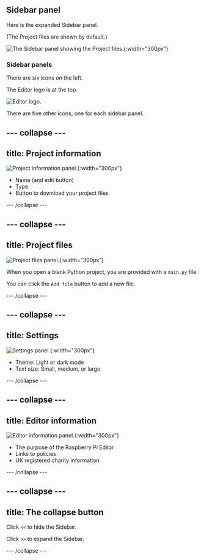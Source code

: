 ## Sidebar panel

Here is the expanded Sidebar panel.

(The Project files are shown by default.)

![The Sidebar panel showing the Project files.](images/project-files-python.png){:width="300px"}

### Sidebar panels

There are six icons on the left.

The Editor logo is at the top.

![Editor logo.](images/<>.png)

There are five other icons, one for each sidebar panel.

--- collapse ---
---
title: Project information
---

![Project information panel.](images/sidepanel-projects-info-python.png){:width="300px"}

+ Name (and edit button)
+ Type
+ Button to download your project files

--- /collapse ---

--- collapse ---
---
title: Project files
---

![Project files panel.](images/project-files-python.png){:width="300px"}

When you open a blank Python project, you are provided with a `main.py` file.

You can click the `Add file` button to add a new file.

--- /collapse ---

--- collapse ---
---
title: Settings
---

![Settings panel.](images/sidebar-settings-python.png){:width="300px"}

+ Theme: Light or dark mode
+ Text size: Small, medium, or large

--- /collapse ---

--- collapse ---
---
title: Editor information
---

![Editor information panel.](images/sidebar-info-python.png){:width="300px"}

+ The purpose of the Raspberry Pi Editor
+ Links to policies
+ UK registered charity information

--- /collapse ---

--- collapse ---
---
title: The collapse button
---

Click `<<` to hide the Sidebar.

Click `>>` to expand the Sidebar.

--- /collapse ---
